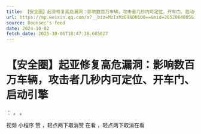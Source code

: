 ```yaml
---
title: 【安全圈】起亚修复高危漏洞：影响数百万车辆，攻击者几秒内可定位、开车门、启动引擎
url: https://mp.weixin.qq.com/s?__biz=MzIzMzE4NDU1OQ==&mid=2652064805&idx=3&sn=41d291b0ddc00a4ac2d49d81a437a9ac
source: Doonsec's feed
date: 2024-10-02
fetch_date: 2025-10-06T18:47:38.685627
---
```


# 【安全圈】起亚修复高危漏洞：影响数百万车辆，攻击者几秒内可定位、开车门、启动引擎

：
，
。

视频
小程序
赞
，轻点两下取消赞
在看
，轻点两下取消在看